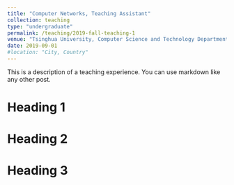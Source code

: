 ```yaml
---
title: "Computer Networks, Teaching Assistant"
collection: teaching
type: "undergraduate"
permalink: /teaching/2019-fall-teaching-1
venue: "Tsinghua University, Computer Science and Technology Department"
date: 2019-09-01
#location: "City, Country"
---
```


This is a description of a teaching experience. You can use markdown like any other post.

Heading 1
======

Heading 2
======

Heading 3
======
